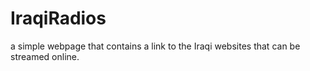 # IraqiRadios
a simple webpage that contains a link to the Iraqi websites that can be streamed online.
